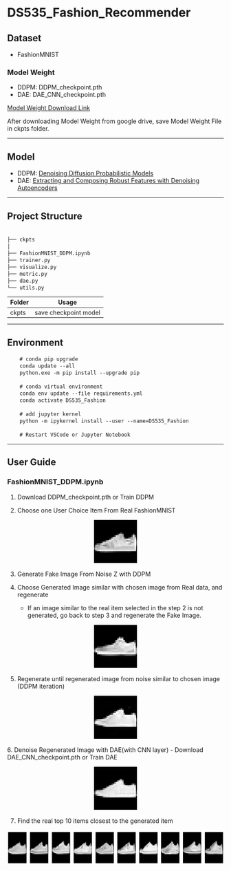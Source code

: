 # DS535_Fashion_Recommender

## Dataset
- FashionMNIST

### Model Weight 
- DDPM: DDPM_checkpoint.pth
- DAE: DAE_CNN_checkpoint.pth

[Model Weight Download Link](https://drive.google.com/drive/folders/1IeV8rfYLovpuPNf4tHZUvBjGe5P4e2px?usp=sharing)

After downloading Model Weight from google drive, save Model Weight File in ckpts folder.

-----
## Model
- DDPM: [Denoising Diffusion Probabilistic Models](https://arxiv.org/abs/2006.11239)
- DAE: [Extracting and Composing Robust Features with Denoising
Autoencoders](https://dl.acm.org/doi/10.1145/1390156.1390294)
-----
## Project Structure

```

├── ckpts
│
├── FashionMNIST_DDPM.ipynb 
├── trainer.py
├── visualize.py
├── metric.py
├── dae.py
└── utils.py
```

| Folder       | Usage                          |
| ------------ | ------------------------------ |
| ckpts        | save checkpoint model          |
-----
## Environment
```
    # conda pip upgrade
    conda update --all
    python.exe -m pip install --upgrade pip
    
    # conda virtual environment
    conda env update --file requirements.yml
    conda activate DS535_Fashion

    # add jupyter kernel
    python -m ipykernel install --user --name=DS535_Fashion

    # Restart VSCode or Jupyter Notebook
```
-----
## User Guide
### FashionMNIST_DDPM.ipynb
1. Download DDPM_checkpoint.pth or Train DDPM

2. Choose one User Choice Item From Real FashionMNIST

<p align="center"><img src=./png/image-1.png height="100px" width="100px"></p>

3. Generate Fake Image From Noise Z with DDPM



4. Choose Generated Image similar with chosen image from Real data, and regenerate
    - If an image similar to the real item selected in the  step 2 is not generated, go back to step 3 and regenerate the Fake Image.


<p align="center"><img src=./png/image-2.png height="100px" width="100px"></p>


5. Regenerate until regenerated image from noise similar to chosen image (DDPM iteration)

<p align="center"><img src=./png/image-3.png height="100px" width="100px"></p>
6. Denoise Regenerated Image with DAE(with CNN layer)
    - Download DAE_CNN_checkpoint.pth or Train DAE

<p align="center"><img src=./png/image-4.png height="100px" width="100px"></p>

7. Find the real top 10 items closest to the generated item

<p align="center"><img src=./png/image-5.png  height="80px" width="1000px"></p>


